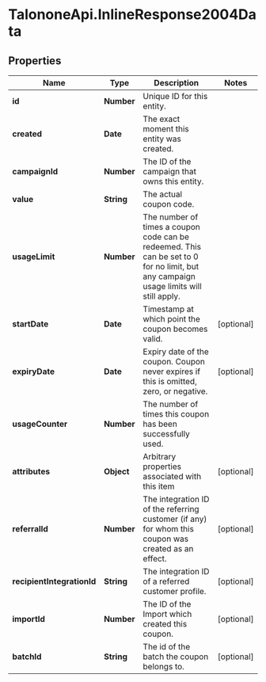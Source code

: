 # TalononeApi.InlineResponse2004Data

## Properties
Name | Type | Description | Notes
------------ | ------------- | ------------- | -------------
**id** | **Number** | Unique ID for this entity. | 
**created** | **Date** | The exact moment this entity was created. | 
**campaignId** | **Number** | The ID of the campaign that owns this entity. | 
**value** | **String** | The actual coupon code. | 
**usageLimit** | **Number** | The number of times a coupon code can be redeemed. This can be set to 0 for no limit, but any campaign usage limits will still apply.  | 
**startDate** | **Date** | Timestamp at which point the coupon becomes valid. | [optional] 
**expiryDate** | **Date** | Expiry date of the coupon. Coupon never expires if this is omitted, zero, or negative. | [optional] 
**usageCounter** | **Number** | The number of times this coupon has been successfully used. | 
**attributes** | **Object** | Arbitrary properties associated with this item | [optional] 
**referralId** | **Number** | The integration ID of the referring customer (if any) for whom this coupon was created as an effect. | [optional] 
**recipientIntegrationId** | **String** | The integration ID of a referred customer profile. | [optional] 
**importId** | **Number** | The ID of the Import which created this coupon. | [optional] 
**batchId** | **String** | The id of the batch the coupon belongs to. | [optional] 


